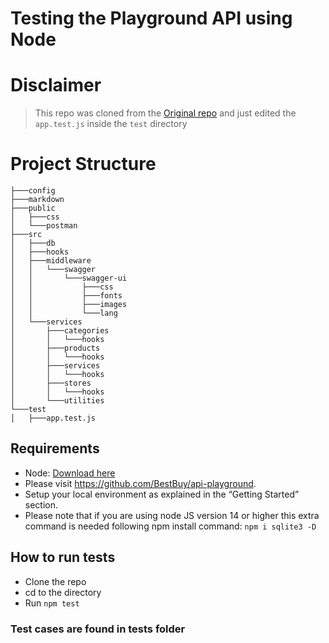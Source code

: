 # Testing the Playground API using Node


# **Disclaimer**
> This repo was cloned from the [Original repo](https://github.com/BestBuy/api-playground) and just edited the `app.test.js` inside the `test` directory

# Project Structure
```
├───config
├───markdown
├───public
│   ├───css
│   └───postman
├───src
│   ├───db
│   ├───hooks
│   ├───middleware
│   │   └───swagger
│   │       └───swagger-ui
│   │           ├───css
│   │           ├───fonts
│   │           ├───images
│   │           └───lang
│   └───services
│       ├───categories
│       │   └───hooks
│       ├───products
│       │   └───hooks
│       ├───services
│       │   └───hooks
│       ├───stores
│       │   └───hooks
│       └───utilities
└───test
│   ├───app.test.js
```

## Requirements
* Node: [Download here](https://nodejs.org/en/download/)
* Please visit https://github.com/BestBuy/api-playground.
* Setup your local environment as explained in the “Getting Started” section.
* Please note that if you are using node JS version 14 or higher this extra command is needed following npm install command: `npm i sqlite3 -D`

## How to run tests
* Clone the repo
* cd to the directory
* Run `npm test`

### Test cases are found in tests folder
